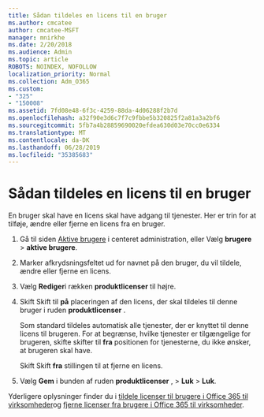 ```yaml
---
title: Sådan tildeles en licens til en bruger
ms.author: cmcatee
author: cmcatee-MSFT
manager: mnirkhe
ms.date: 2/20/2018
ms.audience: Admin
ms.topic: article
ROBOTS: NOINDEX, NOFOLLOW
localization_priority: Normal
ms.collection: Adm_O365
ms.custom:
- "325"
- "150008"
ms.assetid: 7fd08e48-6f3c-4259-88da-4d06288f2b7d
ms.openlocfilehash: a32f90e3d6c7f7c9fbbe5b320825f2a81a3a2bf6
ms.sourcegitcommit: 5fb7a4b28859690020efdea630d03e70cc0e6334
ms.translationtype: MT
ms.contentlocale: da-DK
ms.lasthandoff: 06/28/2019
ms.locfileid: "35385683"
---
```

# <a name="how-to-assign-a-license-to-a-user"></a>Sådan tildeles en licens til en bruger

En bruger skal have en licens skal have adgang til tjenester. Her er trin for at tilføje, ændre eller fjerne en licens fra en bruger.
  
1. Gå til siden [Aktive brugere](https://go.microsoft.com/fwlink/p/?linkid=834822) i centeret administration, eller Vælg **brugere** \> **aktive brugere**.

2. Marker afkrydsningsfeltet ud for navnet på den bruger, du vil tildele, ændre eller fjerne en licens.

3. Vælg **Rediger**i rækken **produktlicenser** til højre.

4. Skift Skift til **på** placeringen af den licens, der skal tildeles til denne bruger i ruden **produktlicenser** .

    Som standard tildeles automatisk alle tjenester, der er knyttet til denne licens til brugeren. For at begrænse, hvilke tjenester er tilgængelige for brugeren, skifte skifter til **fra** positionen for tjenesterne, du ikke ønsker, at brugeren skal have.

    Skift Skift **fra** stillingen til at fjerne en licens.

5. Vælg **Gem** i bunden af ruden **produktlicenser** , \> **Luk** \> **Luk**.

Yderligere oplysninger finder du i [tildele licenser til brugere i Office 365 til virksomheder](https://support.office.com/article/997596b5-4173-4627-b915-36abac6786dc)og [fjerne licenser fra brugere i Office 365 til virksomheder](https://support.office.com/article/9b497c85-d0a4-4735-80fa-d3565bc05bd1).
  